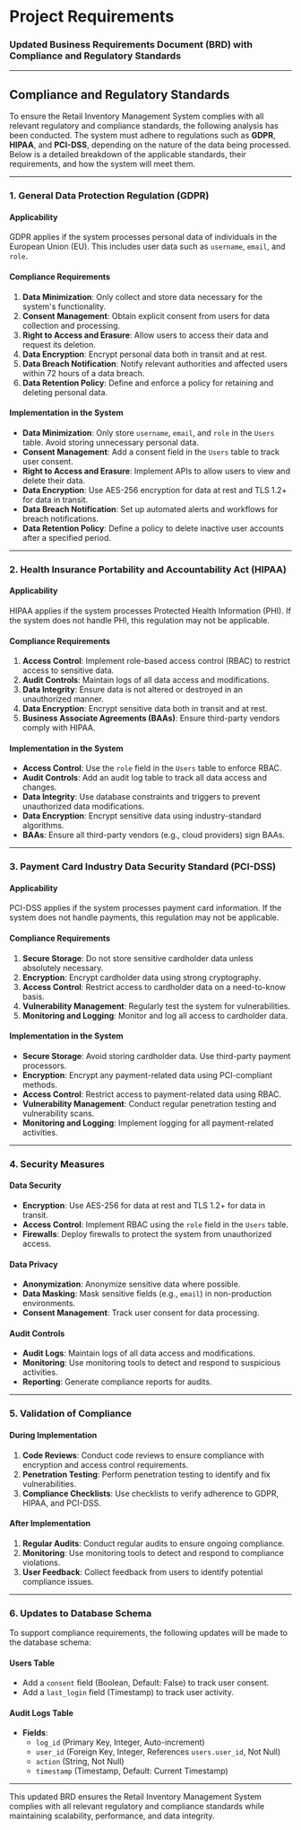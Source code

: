 # Project Requirements

### Updated Business Requirements Document (BRD) with Compliance and Regulatory Standards

---

## **Compliance and Regulatory Standards**

To ensure the Retail Inventory Management System complies with all relevant regulatory and compliance standards, the following analysis has been conducted. The system must adhere to regulations such as **GDPR**, **HIPAA**, and **PCI-DSS**, depending on the nature of the data being processed. Below is a detailed breakdown of the applicable standards, their requirements, and how the system will meet them.

---

### **1. General Data Protection Regulation (GDPR)**

#### **Applicability**
GDPR applies if the system processes personal data of individuals in the European Union (EU). This includes user data such as `username`, `email`, and `role`.

#### **Compliance Requirements**
1. **Data Minimization**: Only collect and store data necessary for the system's functionality.
2. **Consent Management**: Obtain explicit consent from users for data collection and processing.
3. **Right to Access and Erasure**: Allow users to access their data and request its deletion.
4. **Data Encryption**: Encrypt personal data both in transit and at rest.
5. **Data Breach Notification**: Notify relevant authorities and affected users within 72 hours of a data breach.
6. **Data Retention Policy**: Define and enforce a policy for retaining and deleting personal data.

#### **Implementation in the System**
- **Data Minimization**: Only store `username`, `email`, and `role` in the `Users` table. Avoid storing unnecessary personal data.
- **Consent Management**: Add a consent field in the `Users` table to track user consent.
- **Right to Access and Erasure**: Implement APIs to allow users to view and delete their data.
- **Data Encryption**: Use AES-256 encryption for data at rest and TLS 1.2+ for data in transit.
- **Data Breach Notification**: Set up automated alerts and workflows for breach notifications.
- **Data Retention Policy**: Define a policy to delete inactive user accounts after a specified period.

---

### **2. Health Insurance Portability and Accountability Act (HIPAA)**

#### **Applicability**
HIPAA applies if the system processes Protected Health Information (PHI). If the system does not handle PHI, this regulation may not be applicable.

#### **Compliance Requirements**
1. **Access Control**: Implement role-based access control (RBAC) to restrict access to sensitive data.
2. **Audit Controls**: Maintain logs of all data access and modifications.
3. **Data Integrity**: Ensure data is not altered or destroyed in an unauthorized manner.
4. **Data Encryption**: Encrypt sensitive data both in transit and at rest.
5. **Business Associate Agreements (BAAs)**: Ensure third-party vendors comply with HIPAA.

#### **Implementation in the System**
- **Access Control**: Use the `role` field in the `Users` table to enforce RBAC.
- **Audit Controls**: Add an audit log table to track all data access and changes.
- **Data Integrity**: Use database constraints and triggers to prevent unauthorized data modifications.
- **Data Encryption**: Encrypt sensitive data using industry-standard algorithms.
- **BAAs**: Ensure all third-party vendors (e.g., cloud providers) sign BAAs.

---

### **3. Payment Card Industry Data Security Standard (PCI-DSS)**

#### **Applicability**
PCI-DSS applies if the system processes payment card information. If the system does not handle payments, this regulation may not be applicable.

#### **Compliance Requirements**
1. **Secure Storage**: Do not store sensitive cardholder data unless absolutely necessary.
2. **Encryption**: Encrypt cardholder data using strong cryptography.
3. **Access Control**: Restrict access to cardholder data on a need-to-know basis.
4. **Vulnerability Management**: Regularly test the system for vulnerabilities.
5. **Monitoring and Logging**: Monitor and log all access to cardholder data.

#### **Implementation in the System**
- **Secure Storage**: Avoid storing cardholder data. Use third-party payment processors.
- **Encryption**: Encrypt any payment-related data using PCI-compliant methods.
- **Access Control**: Restrict access to payment-related data using RBAC.
- **Vulnerability Management**: Conduct regular penetration testing and vulnerability scans.
- **Monitoring and Logging**: Implement logging for all payment-related activities.

---

### **4. Security Measures**

#### **Data Security**
- **Encryption**: Use AES-256 for data at rest and TLS 1.2+ for data in transit.
- **Access Control**: Implement RBAC using the `role` field in the `Users` table.
- **Firewalls**: Deploy firewalls to protect the system from unauthorized access.

#### **Data Privacy**
- **Anonymization**: Anonymize sensitive data where possible.
- **Data Masking**: Mask sensitive fields (e.g., `email`) in non-production environments.
- **Consent Management**: Track user consent for data processing.

#### **Audit Controls**
- **Audit Logs**: Maintain logs of all data access and modifications.
- **Monitoring**: Use monitoring tools to detect and respond to suspicious activities.
- **Reporting**: Generate compliance reports for audits.

---

### **5. Validation of Compliance**

#### **During Implementation**
1. **Code Reviews**: Conduct code reviews to ensure compliance with encryption and access control requirements.
2. **Penetration Testing**: Perform penetration testing to identify and fix vulnerabilities.
3. **Compliance Checklists**: Use checklists to verify adherence to GDPR, HIPAA, and PCI-DSS.

#### **After Implementation**
1. **Regular Audits**: Conduct regular audits to ensure ongoing compliance.
2. **Monitoring**: Use monitoring tools to detect and respond to compliance violations.
3. **User Feedback**: Collect feedback from users to identify potential compliance issues.

---

### **6. Updates to Database Schema**

To support compliance requirements, the following updates will be made to the database schema:

#### **Users Table**
- Add a `consent` field (Boolean, Default: False) to track user consent.
- Add a `last_login` field (Timestamp) to track user activity.

#### **Audit Logs Table**
- **Fields**:
  - `log_id` (Primary Key, Integer, Auto-increment)
  - `user_id` (Foreign Key, Integer, References `users.user_id`, Not Null)
  - `action` (String, Not Null)
  - `timestamp` (Timestamp, Default: Current Timestamp)

---

This updated BRD ensures the Retail Inventory Management System complies with all relevant regulatory and compliance standards while maintaining scalability, performance, and data integrity.